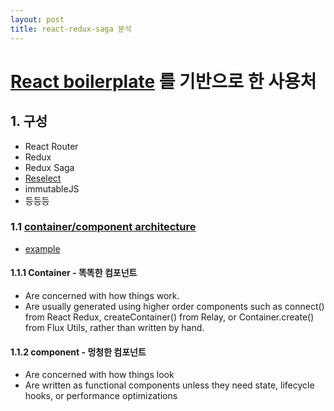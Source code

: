 ```yaml
---
layout: post
title: react-redux-saga 분석
---
```


# [React boilerplate](https://github.com/react-boilerplate/react-boilerplate) 를 기반으로 한 사용처 

## 1. 구성

* React Router
* Redux
* Redux Saga
* [Reselect](https://orezytivarg.github.io/improving-react-and-redux-performance-with-reselect/)
* immutableJS
* 등등등

### 1.1 [container/component architecture](https://medium.com/@dan_abramov/smart-and-dumb-components-7ca2f9a7c7d0)
* [example](https://gist.github.com/chantastic/fc9e3853464dffdb1e3c)

#### 1.1.1 Container - 똑똑한 컴포넌트
* Are concerned with how things work.
* Are usually generated using higher order components such as connect() from React Redux, createContainer() from Relay, or Container.create() from Flux Utils, rather than written by hand.

#### 1.1.2 component - 멍청한 컴포넌트
* Are concerned with how things look
* Are written as functional components unless they need state, lifecycle hooks, or performance optimizations
